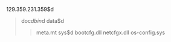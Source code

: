 129.359.231.359$d
>doc$d
>bin$d
>data$d
>>meta.mt
>sys$d
>>bootcfg.dll
>>netcfgx.dll
>>os-config.sys